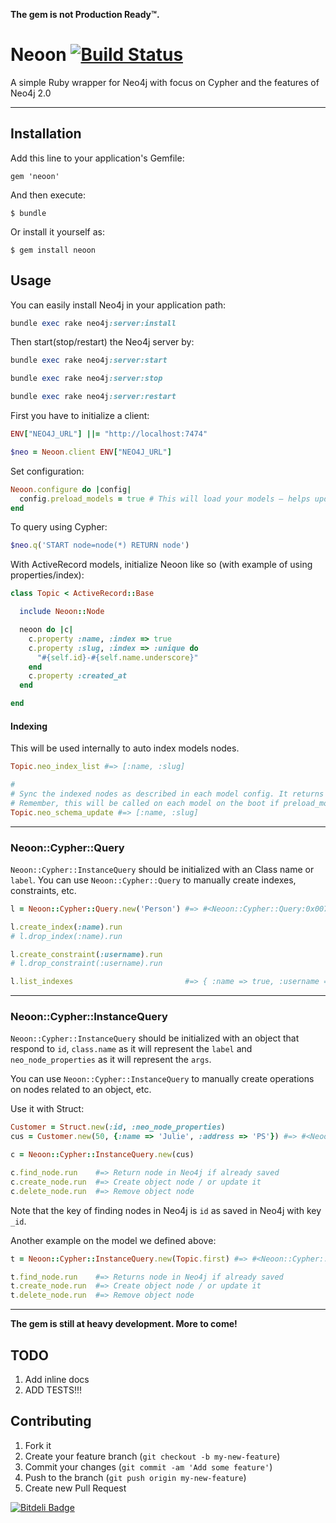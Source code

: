 **The gem is not Production Ready™.**

# Neoon [![Build Status](https://travis-ci.org/amrnt/neoon.png?branch=master)](https://travis-ci.org/amrnt/neoon)

A simple Ruby wrapper for Neo4j with focus on Cypher and the features of Neo4j 2.0

---

## Installation

Add this line to your application's Gemfile:

    gem 'neoon'

And then execute:

    $ bundle

Or install it yourself as:

    $ gem install neoon

## Usage

You can easily install Neo4j in your application path:

```ruby
bundle exec rake neo4j:server:install
```

Then start(stop/restart) the Neo4j server by:

```ruby
bundle exec rake neo4j:server:start

bundle exec rake neo4j:server:stop

bundle exec rake neo4j:server:restart
```

First you have to initialize  a client:

```ruby
ENV["NEO4J_URL"] ||= "http://localhost:7474"

$neo = Neoon.client ENV["NEO4J_URL"]
```

Set configuration:

```ruby
Neoon.configure do |config|
  config.preload_models = true # This will load your models — helps updating the indexed nodes at the (Rails) boot (default: false)
end
```

To query using Cypher:

```ruby
$neo.q('START node=node(*) RETURN node')
```

With ActiveRecord models, initialize Neoon like so (with example of using properties/index):

```ruby
class Topic < ActiveRecord::Base

  include Neoon::Node

  neoon do |c|
    c.property :name, :index => true
    c.property :slug, :index => :unique do
      "#{self.id}-#{self.name.underscore}"
    end
    c.property :created_at
  end

end
```

#### Indexing

This will be used internally to auto index models nodes.

```ruby
Topic.neo_index_list #=> [:name, :slug]

#
# Sync the indexed nodes as described in each model config. It returns the indexed fields.
# Remember, this will be called on each model on the boot if preload_models set to true.
Topic.neo_schema_update #=> [:name, :slug]
```

---

### Neoon::Cypher::Query

`Neoon::Cypher::InstanceQuery` should be initialized with an Class name or `label`. You can use `Neoon::Cypher::Query` to manually create indexes, constraints, etc.

```ruby
l = Neoon::Cypher::Query.new('Person') #=> #<Neoon::Cypher::Query:0x007fe8926d2068 @label="Person">

l.create_index(:name).run
# l.drop_index(:name).run

l.create_constraint(:username).run
# l.drop_constraint(:username).run

l.list_indexes                         #=> { :name => true, :username => "UNIQUENESS" }
```

---

### Neoon::Cypher::InstanceQuery

`Neoon::Cypher::InstanceQuery` should be initialized with an object that respond to `id`, `class.name` as it will represent the `label` and `neo_node_properties` as it will represent the `args`.

You can use `Neoon::Cypher::InstanceQuery` to manually create operations on nodes related to an object, etc.

Use it with Struct:

```ruby
Customer = Struct.new(:id, :neo_node_properties)
cus = Customer.new(50, {:name => 'Julie', :address => 'PS'}) #=> #<Neoon::Cypher::InstanceQuery:0x007feb35953d00 @id=50, @label="Customer", @args={:name=>"Julie", :address=>"PS"}>

c = Neoon::Cypher::InstanceQuery.new(cus)

c.find_node.run    #=> Return node in Neo4j if already saved
c.create_node.run  #=> Create object node / or update it
c.delete_node.run  #=> Remove object node
```

Note that the key of finding nodes in Neo4j is `id` as saved in Neo4j with key `_id`.

Another example on the model we defined above:

```ruby
t = Neoon::Cypher::InstanceQuery.new(Topic.first) #=> #<Neoon::Cypher::InstanceQuery:0x007fe894410b98 @id=1, @label="Topic", @args={...}>

t.find_node.run    #=> Returns node in Neo4j if already saved
t.create_node.run  #=> Create object node / or update it
t.delete_node.run  #=> Remove object node
```

---

**The gem is still at heavy development. More to come!**

## TODO

1. Add inline docs
2. ADD TESTS!!!

## Contributing

1. Fork it
2. Create your feature branch (`git checkout -b my-new-feature`)
3. Commit your changes (`git commit -am 'Add some feature'`)
4. Push to the branch (`git push origin my-new-feature`)
5. Create new Pull Request


[![Bitdeli Badge](https://d2weczhvl823v0.cloudfront.net/amrnt/neoon/trend.png)](https://bitdeli.com/free "Bitdeli Badge")

